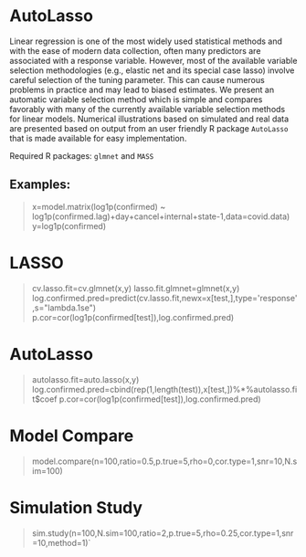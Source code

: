 # AutoLasso

Linear regression is one of the most widely used statistical methods and with the ease of modern data collection, often many predictors are associated with a response variable. However, most of the available variable selection methodologies (e.g., elastic net and its special case lasso) involve careful selection of the tuning parameter. This can cause numerous problems in practice and may lead to biased estimates. We present an automatic variable selection method which is simple and compares favorably with many of the currently available variable selection methods for linear models. Numerical illustrations based on simulated and real data are presented based on output from an user friendly R package `AutoLasso` that is made available for easy implementation.

Required R packages: `glmnet` and `MASS`

## Examples:
  > x=model.matrix(log1p(confirmed) ~ log1p(confirmed.lag)+day+cancel+internal+state-1,data=covid.data)
  > y=log1p(confirmed)
# LASSO
  > cv.lasso.fit=cv.glmnet(x,y)
  > lasso.fit.glmnet=glmnet(x,y)
  > log.confirmed.pred=predict(cv.lasso.fit,newx=x[test,],type='response',s="lambda.1se")
  > p.cor=cor(log1p(confirmed[test]),log.confirmed.pred)
# AutoLasso
  > autolasso.fit=auto.lasso(x,y)
  > log.confirmed.pred=cbind(rep(1,length(test)),x[test,])%*%autolasso.fit$coef
  > p.cor=cor(log1p(confirmed[test]),log.confirmed.pred)
# Model Compare
  > model.compare(n=100,ratio=0.5,p.true=5,rho=0,cor.type=1,snr=10,N.sim=100)
# Simulation Study  
  > sim.study(n=100,N.sim=100,ratio=2,p.true=5,rho=0.25,cor.type=1,snr=10,method=1)`
